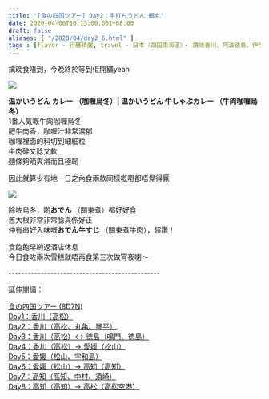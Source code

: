 ```yaml
---
title: '[食の四国ツアー] Day2：手打ちうどん 鶴丸'
date: 2020-04-06T10:13:00.001+08:00
draft: false
aliases: [ "/2020/04/day2_6.html" ]
tags : [flavor - 行膳積腹, travel - 日本（四国南海道）・ 讚岐香川、阿波徳島、伊予愛媛、土佐高知]
---
```


擒晚食唔到，今晚終於等到佢開舖yeah  

![](/images/shikoku2k.jpg)

**温かいうどん カレー （咖喱烏冬）| 温かいうどん 牛しゃぶカレー （牛肉咖喱烏冬）**  
1番人気嘅牛肉咖喱烏冬  
肥牛肉香，咖喱汁非常濃郁  
咖喱裡面的料切到細細粒  
牛肉碎又腍又軟  
麵條夠晒爽滑而且極韌  
  
因此就算少有地一日之內食兩款同樣嘅嘢都唔覺得厭  

![](/images/shikoku2k1.jpg)

除咗烏冬，啲**おでん** （關東煮）都好好食  
舊大根非常非常腍真係好正  
仲有串好入味嘅**おでん牛すじ** （關東煮牛肉），超讚！  
  
  
食飽飽早啲返酒店休息  
今日食咗兩次雪糕就唔再食第三次做宵夜喇～  
  
\-----------------------------------------------  
  

延伸閱讀：

[食の四国ツアー (8D7N)](https://www.hidie.net/2020/05/8d7n.html)  
[Day1：香川（高松）](https://www.hidie.net/2017/08/day1.html)  
[Day2：香川（高松、丸亀、琴平）](https://www.hidie.net/2017/08/day2.html)  
[Day3：香川（高松）↔ 徳島（鳴門、徳島）](https://www.hidie.net/2017/08/day3.html)  
[Day4：香川（高松）→ 愛媛（松山）](https://www.hidie.net/2017/08/day4.html)  
[Day5：愛媛（松山、宇和島）](https://www.hidie.net/2017/08/day5.html)  
[Day6：愛媛（松山）→ 高知（高知）](https://www.hidie.net/2017/08/day6.html)  
[Day7：高知（高知、中村、須崎）](https://www.hidie.net/2017/08/day7.html)  
[Day8：高知（高知）→ 高松（高松空港）](https://www.hidie.net/2017/08/day8.html)